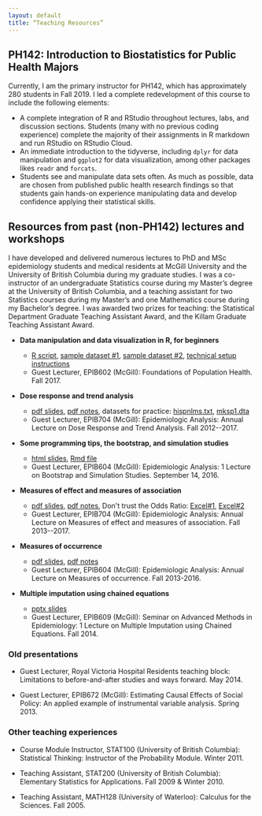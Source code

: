 ```yaml
---
layout: default
title: “Teaching Resources”
---
```

## PH142: Introduction to Biostatistics for Public Health Majors 

Currently, I am the primary instructor for PH142, which has approximately 280 students in Fall 2019. I led a complete redevelopment of this course to include the following elements:

* A complete integration of R and RStudio throughout lectures, labs, and discussion sections. Students (many with no previous coding experience) complete the majority of their assignments in R markdown and run RStudio on RStudio Cloud.
* An immediate introduction to the tidyverse, including `dplyr` for data manipulation and `ggplot2` for data visualization, among other packages likes `readr` and `forcats`.
* Students see and manipulate data sets often. As much as possible, data are chosen from published public health research findings so that students gain hands-on experience manipulating data and develop confidence applying their statistical skills.

## Resources from past (non-PH142) lectures and workshops

I have developed and delivered numerous lectures to PhD and MSc epidemiology students and medical residents at McGill University and the University of British Columbia during my graduate studies. I was a co-instructor of an undergraduate Statistics course during my Master’s degree at the University of British Columbia, and a teaching assistant for two Statistics courses during my Master’s and one Mathematics course during my Bachelor’s degree. I was awarded two prizes for teaching: the Statistical Department Graduate Teaching Assistant Award, and the Killam Graduate Teaching Assistant Award. 

* **Data manipulation and data visualization in R, for beginners**
	* [R script](https://drive.google.com/open?id=1Pqfxnz-BQihgA8T7TWr5RQFvNXg91r2E), [sample dataset #1](https://drive.google.com/open?id=1YxmRsdQEXqBKKQ2aJ8v0B4c4WDNfkeoV), [sample dataset #2](https://drive.google.com/open?id=1jDxUQiDkbyTAP1ONnFXY4fRPH2wDB5Zr), [technical setup instructions](https://drive.google.com/open?id=1DK6CUfpQKAxPNPL4nq5JmgJs4epNxdWi)
	* Guest Lecturer, EPIB602 (McGill): Foundations of Population Health. Fall 2017.

* **Dose response and trend analysis**
	* [pdf slides](https://drive.google.com/open?id=0B0LpZ0kOzhDTNi0xendYb043NzA), [pdf notes](https://drive.google.com/open?id=0B0LpZ0kOzhDTR0pleFlJS3pMMzg), datasets for practice: [hispnlms.txt](https://drive.google.com/open?id=0B0LpZ0kOzhDTMU1DdWt0STRROElzTHZCNWxSQ2hKQk9obFU4), [mksp1.dta](https://drive.google.com/open?id=0B0LpZ0kOzhDTRzJjSVRSUHVTWWlqeklIbFc3Nnl3b0lnd013) 
	* Guest Lecturer, EPIB704 (McGill): Epidemiologic Analysis: Annual Lecture on Dose Response and Trend Analysis. Fall 2012--2017.

* **Some programming tips, the bootstrap, and simulation studies**
	* [html slides](https://drive.google.com/open?id=0B0LpZ0kOzhDTZUdyaHlTb2hsSmxNMndNdllDaWxLRHVkSlJV), [Rmd file](https://drive.google.com/open?id=0B0LpZ0kOzhDTRE1MdlVHMUdfTmluR3lfNkRXcl9qRkRkWlA4)
	* Guest Lecturer, EPIB604 (McGill): Epidemiologic Analysis: 1 Lecture on Bootstrap and Simulation Studies. September 14, 2016.

* **Measures of effect and measures of association**
	* [pdf slides](https://drive.google.com/open?id=0B0LpZ0kOzhDTb052aHlBZFJpd1p3V2FUa1Jtcl92dE83M1Jn), [pdf notes](https://drive.google.com/open?id=0B0LpZ0kOzhDTeHFyV2FKdnQ0UFNhWUYyalZlcWU1ZnFEZm9Z), Don't trust the Odds Ratio: [Excel#1](https://drive.google.com/open?id=0B0LpZ0kOzhDTNE9JMXlKV3BGaFhQZEw1VFdsb3ZrZThXZWg0), [Excel#2](https://drive.google.com/open?id=0B0LpZ0kOzhDTSDUwSWxULXRwcjA)
	* Guest Lecturer, EPIB704 (McGill): Epidemiologic Analysis: Annual Lecture on Measures of effect and measures of association. Fall 2013--2017.

* **Measures of occurrence**
	* [pdf slides](https://drive.google.com/open?id=0B0LpZ0kOzhDTX29peG45UXZCaVk), [pdf notes](https://drive.google.com/open?id=0B0LpZ0kOzhDTb0FMTEhqdDl3RU0)
	* Guest Lecturer, EPIB604 (McGill): Epidemiologic Analysis: Annual Lecture on Measures of occurrence. Fall 2013-2016.

* **Multiple imputation using chained equations**
	* [pptx slides](https://drive.google.com/open?id=0B0LpZ0kOzhDTdmNFdGFYRkNUb0lYcHVWTm92b25kejhxd1RF)
	* Guest Lecturer, EPIB609 (McGill): Seminar on Advanced Methods in Epidemiology: 1 Lecture on Multiple Imputation using Chained Equations. Fall 2014.

### Old presentations

* Guest Lecturer, Royal Victoria Hospital Residents teaching block: Limitations to before-and-after studies and ways forward. May 2014.

* Guest Lecturer, EPIB672 (McGill): Estimating Causal Effects of Social Policy: An applied example of instrumental variable analysis. Spring 2013.

### Other teaching experiences
 
* Course Module Instructor, STAT100 (University of British Columbia): Statistical Thinking: Instructor of the Probability Module. Winter 2011.

* Teaching Assistant, STAT200 (University of British Columbia): Elementary Statistics for Applications. Fall 2009 & Winter 2010.

* Teaching Assistant, MATH128 (University of Waterloo): Calculus for the Sciences. Fall 2005.
